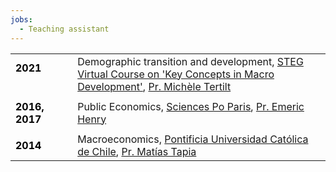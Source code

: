```yaml
---
jobs:
  - Teaching assistant
---
```


|    |    |   
|----------|----------|
| <b style="color:black">2021</b> &emsp; &emsp; &emsp; &emsp; &emsp; &emsp;  | Demographic transition and development, [STEG Virtual Course on 'Key Concepts in Macro Development'](https://steg.cepr.org/courses/steg-virtual-course-key-concepts-macro-development), [Pr. Michèle Tertilt](http://tertilt.vwl.uni-mannheim.de/)|
|   |    |   
| <b style="color:black">2016, 2017</b>  | Public Economics, [Sciences Po Paris](https://www.sciencespo.fr/en), [Pr. Emeric Henry](https://sites.google.com/site/emericmlhenry/home)  |
|  |    |   
| <b style="color:black">2014</b> | Macroeconomics, [Pontificia Universidad Católica de Chile](https://economia.uc.cl/programas-academicos/magister-en-economia/), [Pr. Matías Tapia](https://www.bcentral.cl/en/web/banco-central/investigadores/matias-tapia)     | 
